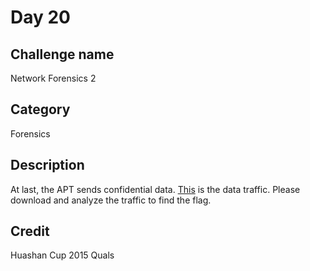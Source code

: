 # Day 20
## Challenge name
Network Forensics 2
## Category
Forensics
## Description
At last, the APT sends confidential data. [This](./final.pcap) is the data traffic. Please download and analyze the traffic to find the flag.
## Credit
Huashan Cup 2015 Quals
